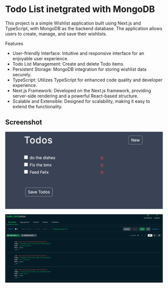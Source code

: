 # Todo List inetgrated with MongoDB
This project is a simple Wishlist application built using Next.js and TypeScript, with MongoDB as the backend database. The application allows users to create, manage, and save their wishlists.

Features
* User-friendly Interface: Intuitive and responsive interface for an enjoyable user experience.
* Todo List Management: Create and delete Todo items.
* Persistent Storage: MongoDB integration for storing wishlist data securely.
* TypeScript: Utilizes TypeScript for enhanced code quality and developer experience.
* Next.js Framework: Developed on the Next.js framework, providing server-side rendering and a powerful React-based structure.
* Scalable and Extensible: Designed for scalability, making it easy to extend the functionality.


## Screenshot

![Screenshot](screenshot.png)

![Screenshot](screenshot2.png)
